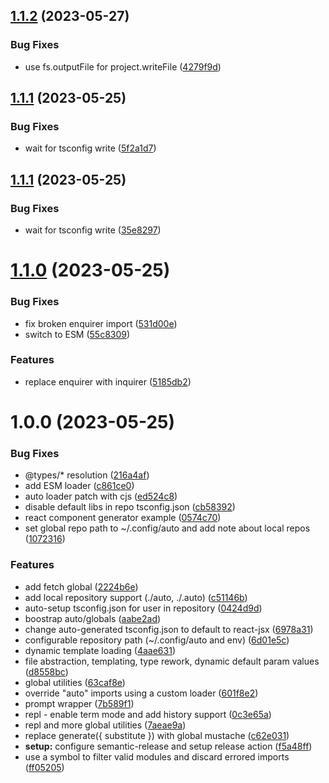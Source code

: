 ## [1.1.2](https://github.com/3rd/auto/compare/v1.1.1...v1.1.2) (2023-05-27)


### Bug Fixes

* use fs.outputFile for project.writeFile ([4279f9d](https://github.com/3rd/auto/commit/4279f9d32920510d7f062a487eac7324251c02d4))

## [1.1.1](https://github.com/3rd/auto/compare/v1.1.0...v1.1.1) (2023-05-25)


### Bug Fixes

* wait for tsconfig write ([5f2a1d7](https://github.com/3rd/auto/commit/5f2a1d79dd828007ea39c83374131865f9e93dea))

## [1.1.1](https://github.com/3rd/auto/compare/v1.1.0...v1.1.1) (2023-05-25)


### Bug Fixes

* wait for tsconfig write ([35e8297](https://github.com/3rd/auto/commit/35e82973c4bff49a60a72d404a516334d05d22ee))

# [1.1.0](https://github.com/3rd/auto/compare/v1.0.0...v1.1.0) (2023-05-25)


### Bug Fixes

* fix broken enquirer import ([531d00e](https://github.com/3rd/auto/commit/531d00e0cb6fc64c88c4ef6c96d9667e30cc1df6))
* switch to ESM ([55c8309](https://github.com/3rd/auto/commit/55c83091d6659ca592fa6a8471d2c30077feab44))


### Features

* replace enquirer with inquirer ([5185db2](https://github.com/3rd/auto/commit/5185db250556a54de6ed2e474c5e1d9c4563c6bc))

# 1.0.0 (2023-05-25)


### Bug Fixes

* @types/* resolution ([216a4af](https://github.com/3rd/auto/commit/216a4afd68f96223d5234b2d19e9f985f328ea2e))
* add ESM loader ([c861ce0](https://github.com/3rd/auto/commit/c861ce0e2c2d800cd00ddbfe4477374f14bc8d72))
* auto loader patch with cjs ([ed524c8](https://github.com/3rd/auto/commit/ed524c83d448a566df2ab6a54bf1c1d84b65a732))
* disable default libs in repo tsconfig.json ([cb58392](https://github.com/3rd/auto/commit/cb58392d3a743ae5cf1e7736df3952e63d5071b0))
* react component generator example ([0574c70](https://github.com/3rd/auto/commit/0574c704e00bc8914909629fd87c15cc7cbd4625))
* set global repo path to ~/.config/auto and add note about local repos ([1072316](https://github.com/3rd/auto/commit/1072316de0ea4c4ce88b677784213b17886d7aab))


### Features

* add fetch global ([2224b6e](https://github.com/3rd/auto/commit/2224b6e59b2353c8ea995f41fb58d2c4680b7bcc))
* add local repository support (./auto, ./.auto) ([c51146b](https://github.com/3rd/auto/commit/c51146bcac0d5c035c7276b2f3f5839fdaab45f5))
* auto-setup tsconfig.json for user in repository ([0424d9d](https://github.com/3rd/auto/commit/0424d9dd27283a9925a5dc2b64a49260582ec5b6))
* boostrap auto/globals ([aabe2ad](https://github.com/3rd/auto/commit/aabe2adebdf96757440ce99abccfd97d702b6704))
* change auto-generated tsconfig.json to default to react-jsx ([6978a31](https://github.com/3rd/auto/commit/6978a31beee8b7258506b5160152076067bc73e6))
* configurable repository path (~/.config/auto and env) ([6d01e5c](https://github.com/3rd/auto/commit/6d01e5c01f8395059ef9b5460dd9ddd8ad35e8ab))
* dynamic template loading ([4aae631](https://github.com/3rd/auto/commit/4aae6311c68e9ecad3c41fe555376ed619343d57))
* file abstraction, templating, type rework, dynamic default param values ([d8558bc](https://github.com/3rd/auto/commit/d8558bca89c5efcf5f20200db1f434b2a66b65c7))
* global utilities ([63caf8e](https://github.com/3rd/auto/commit/63caf8e6f62735ebddbba86e078c4b3d3874303b))
* override "auto" imports using a custom loader ([601f8e2](https://github.com/3rd/auto/commit/601f8e24fec3e66c9ed18b3acae54db8a7e2f9e2))
* prompt wrapper ([7b589f1](https://github.com/3rd/auto/commit/7b589f1b2c63f8adecddd4790d238b6d3eb0b621))
* repl - enable term mode and add history support ([0c3e65a](https://github.com/3rd/auto/commit/0c3e65a81b2e6a64092d8aeaada585bf0e4e6242))
* repl and more global utilities ([7aeae9a](https://github.com/3rd/auto/commit/7aeae9a0f7119e03fdd3e411b579f6a4d5c0285a))
* replace generate({ substitute }) with global mustache ([c62e031](https://github.com/3rd/auto/commit/c62e031973068d875e34a63fae0a776a8d562016))
* **setup:** configure semantic-release and setup release action ([f5a48ff](https://github.com/3rd/auto/commit/f5a48ff54ce868e2eba2b6eaf8614b8dc1193565))
* use a symbol to filter valid modules and discard errored imports ([ff05205](https://github.com/3rd/auto/commit/ff052056571d0564fcabd282d2d681e67aff76cc))
